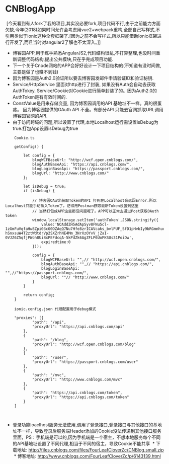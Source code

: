 # CNBlogApp

  [今天看到有人fork了我的项目,其实没必要fork,项目代码不行,由于之前能力方面欠缺,今年(2018)如果时间允许会考虑用vue2+webpack重构,全部自己写样式,不引用类似于Ionic这种全套框架了.[因为之前不会写样式,所以只能借助Ionic框架进行开发了,而且当时对angular2了解也不太深入。]]

 * 博客园APP,用于练手熟悉AngularJS2,代码结构很乱,不打算整理,也没时间重新调整代码结构,提出公共模块,只在乎完成项目功能. 
 * 下一个关于Cnode网站的APP会好好设计一下项目结构的(不知道有没时间做,主要是做了也赚不到钱)
 * 因为博客园是Auth2.0验证所以要去博客园发邮件申请验证ID和验证秘钥.
 * Service/HttpService 里面对http进行了封装, 如果没有Auth会自动去获取AuthTokey. Service/Cookie对Cookie进行简单封装了的。因为Auth2.0的AuthToken是有有效时间的.
 * ConstValue是用来存储变量, 因为博客园调用的API 基地址不一样。真的很蛋疼。 因为博客园提供的OAuth API 不全。有部分API 只能去官网抓取URL调用博客园官网的API.
 * 由于访问跨域的问题,所以设置了代理,本地Localhost运行需设置isDebug为true.打包App设置isDebug为true
 
```
    Cookie.ts 

    getConfig() {

        let config = {
            blogWCFBaseUrl: "http://wcf.open.cnblogs.com/",
            blogAuthBaseApi: "https://api.cnblogs.com/",
            blogLoginBaseApi: "https://passport.cnblogs.com/",
            blogUrl: "http://www.cnblogs.com/"
        };

        let isDebug = true;
        if (isDebug) {
            
            // 博客园OAuth获取Token的API 打死在Localhost会返回Error.所以Localhost只能手动插入Token了。记得用Postman获取最新Token设置到这里
            // 当然打包成APP这些都没问题呢了。APP可以正常去通过Post获取OAuth token
            window.localStorage.setItem('authToken',JSON.stringify({
                value:'NOAddZH5AdApSyv8FNu5cl-1zGmFuVqfaHw8Zpi03cG0DZAqQ7Nu7Hfe8zrICAVcaks_bvlPUF_SfD1pHvbIy9bRGmnhuoBCyZpCtAK4TspBkamV-hSnxsuW4T2ztWdtdrVp2SXZrhNE4Mm_3NrXzOYvV_jZaI-0VJZ6Z5qfjPWoh8Ui8xPEFdcqA-5kPdZk6AgZFLP6UoPKSUs31PoiDw',
                expiredtime:0
            }));
            
            config = {
                blogWCFBaseUrl: "",// "http://wcf.open.cnblogs.com/",
                blogAuthBaseApi: "",// "https://api.cnblogs.com/",
                blogLoginBaseApi: "",//"https://passport.cnblogs.com/",
                blogUrl: ""// "http://www.cnblogs.com/"
            }
        }

        return config;
    }
    
    ionic.config.json 代理配置用于debug模式
    
    "proxies": [{
            "path": "/api",
            "proxyUrl": "https://api.cnblogs.com/api"
        },
        {
            "path": "/blog",
            "proxyUrl": "http://wcf.open.cnblogs.com/blog"
        },
        {
            "path": "/user",
            "proxyUrl": "https://passport.cnblogs.com/user"
        },
        {
            "path": "/mvc",
            "proxyUrl": "http://www.cnblogs.com/mvc"
        },
        {
            "path": "https://api.cnblogs.com/token",
            "proxyUrl": "https://api.cnblogs.com/token"
        }
    ]
    
    
  ```
  * 登录功能loaclhost服务无法使用,调用了登录接口,登录接口与其他接口的基地址不一样，导致登录后服务端Header添加的Cookie没法传递到其他接口服务里面，PS：手机端是可以的,因为手机端是一个宿主，不想本地服务每个不同的API基地址设置了不同代理,相当于不同的宿主，导致Cookie不能共享
  * 下载地址: http://files.cnblogs.com/files/FourLeafCloverZc/CNBlog.small.zip
  * 博客地址: http://www.cnblogs.com/FourLeafCloverZc/p/6143139.html
